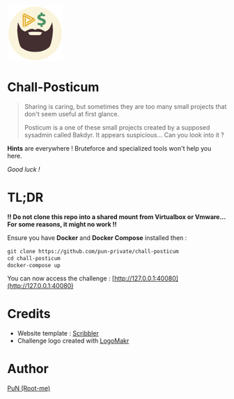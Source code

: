 ![Logo](src/website/favicon.ico)

# Chall-Posticum

> Sharing is caring, but sometimes they are too many small projects that don't seem useful at first glance.
> 
> Posticum is a one of these small projects created by a supposed sysadmin called Bakdyr. It appears suspicious... Can you look into it ?

**Hints** are everywhere ! Bruteforce and specialized tools won't help you here.

*Good luck !*

# TL;DR

**!! Do not clone this repo into a shared mount from Virtualbox or Vmware... For some reasons, it might no work !!**

Ensure you have **Docker** and **Docker Compose** installed then :
 ```
 git clone https://github.com/pun-private/chall-posticum
 cd chall-posticum
 docker-compose up
 ```

You can now access the challenge : [http://127.0.0.1:40080](http://127.0.0.1:40080)

# Credits

- Website template : [Scribbler](https://github.com/amiechen/codrops-scribbler)
- Challenge logo created with [LogoMakr](https://logomakr.com)

# Author

[PuN (Root-me)](https://www.root-me.org/PuN-5942)
